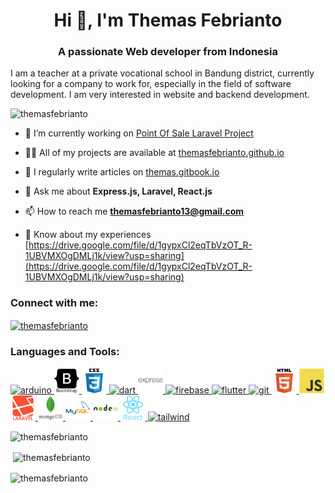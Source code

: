 <h1 align="center">Hi 👋, I'm Themas Febrianto</h1>
<h3 align="center">A passionate Web developer from Indonesia</h3>

<p>I am a teacher at a private vocational school in Bandung district, currently looking for a company to work for, especially in the field of software development. I am very interested in website and backend development.</p>

<p align="left"> <img src="https://komarev.com/ghpvc/?username=themasfebrianto&label=Profile%20views&color=0e75b6&style=flat" alt="themasfebrianto" /> </p>

- 🔭 I’m currently working on [Point Of Sale Laravel Project](https://github.com/themasfebrianto/Laravel-Jetstram-kasir.git)

- 👨‍💻 All of my projects are available at [themasfebrianto.github.io](themasfebrianto.github.io)

- 📝 I regularly write articles on [themas.gitbook.io](themas.gitbook.io)

- 💬 Ask me about **Express.js, Laravel, React.js**

- 📫 How to reach me **themasfebrianto13@gmail.com**

- 📄 Know about my experiences [https://drive.google.com/file/d/1gypxCl2eqTbVzOT_R-1UBVMXOgDMLj1k/view?usp=sharing](https://drive.google.com/file/d/1gypxCl2eqTbVzOT_R-1UBVMXOgDMLj1k/view?usp=sharing)

<h3 align="left">Connect with me:</h3>
<p align="left">
<a href="https://linkedin.com/in/themasfebrianto" target="blank"><img align="center" src="https://raw.githubusercontent.com/rahuldkjain/github-profile-readme-generator/master/src/images/icons/Social/linked-in-alt.svg" alt="themasfebrianto" height="30" width="40" /></a>
</p>

<h3 align="left">Languages and Tools:</h3>
<p align="left"> <a href="https://www.arduino.cc/" target="_blank" rel="noreferrer"> <img src="https://cdn.worldvectorlogo.com/logos/arduino-1.svg" alt="arduino" width="40" height="40"/> </a> <a href="https://getbootstrap.com" target="_blank" rel="noreferrer"> <img src="https://raw.githubusercontent.com/devicons/devicon/master/icons/bootstrap/bootstrap-plain-wordmark.svg" alt="bootstrap" width="40" height="40"/> </a> <a href="https://www.w3schools.com/css/" target="_blank" rel="noreferrer"> <img src="https://raw.githubusercontent.com/devicons/devicon/master/icons/css3/css3-original-wordmark.svg" alt="css3" width="40" height="40"/> </a> <a href="https://dart.dev" target="_blank" rel="noreferrer"> <img src="https://www.vectorlogo.zone/logos/dartlang/dartlang-icon.svg" alt="dart" width="40" height="40"/> </a> <a href="https://expressjs.com" target="_blank" rel="noreferrer"> <img src="https://raw.githubusercontent.com/devicons/devicon/master/icons/express/express-original-wordmark.svg" alt="express" width="40" height="40"/> </a> <a href="https://firebase.google.com/" target="_blank" rel="noreferrer"> <img src="https://www.vectorlogo.zone/logos/firebase/firebase-icon.svg" alt="firebase" width="40" height="40"/> </a> <a href="https://flutter.dev" target="_blank" rel="noreferrer"> <img src="https://www.vectorlogo.zone/logos/flutterio/flutterio-icon.svg" alt="flutter" width="40" height="40"/> </a> <a href="https://git-scm.com/" target="_blank" rel="noreferrer"> <img src="https://www.vectorlogo.zone/logos/git-scm/git-scm-icon.svg" alt="git" width="40" height="40"/> </a> <a href="https://www.w3.org/html/" target="_blank" rel="noreferrer"> <img src="https://raw.githubusercontent.com/devicons/devicon/master/icons/html5/html5-original-wordmark.svg" alt="html5" width="40" height="40"/> </a> <a href="https://developer.mozilla.org/en-US/docs/Web/JavaScript" target="_blank" rel="noreferrer"> <img src="https://raw.githubusercontent.com/devicons/devicon/master/icons/javascript/javascript-original.svg" alt="javascript" width="40" height="40"/> </a> <a href="https://laravel.com/" target="_blank" rel="noreferrer"> <img src="https://raw.githubusercontent.com/devicons/devicon/master/icons/laravel/laravel-plain-wordmark.svg" alt="laravel" width="40" height="40"/> </a> <a href="https://www.mongodb.com/" target="_blank" rel="noreferrer"> <img src="https://raw.githubusercontent.com/devicons/devicon/master/icons/mongodb/mongodb-original-wordmark.svg" alt="mongodb" width="40" height="40"/> </a> <a href="https://www.mysql.com/" target="_blank" rel="noreferrer"> <img src="https://raw.githubusercontent.com/devicons/devicon/master/icons/mysql/mysql-original-wordmark.svg" alt="mysql" width="40" height="40"/> </a> <a href="https://nodejs.org" target="_blank" rel="noreferrer"> <img src="https://raw.githubusercontent.com/devicons/devicon/master/icons/nodejs/nodejs-original-wordmark.svg" alt="nodejs" width="40" height="40"/> </a> <a href="https://reactjs.org/" target="_blank" rel="noreferrer"> <img src="https://raw.githubusercontent.com/devicons/devicon/master/icons/react/react-original-wordmark.svg" alt="react" width="40" height="40"/> </a> <a href="https://tailwindcss.com/" target="_blank" rel="noreferrer"> <img src="https://www.vectorlogo.zone/logos/tailwindcss/tailwindcss-icon.svg" alt="tailwind" width="40" height="40"/> </a> </p>

<p><img align="center" src="https://github-readme-stats.vercel.app/api/top-langs?username=themasfebrianto&show_icons=true&locale=en&layout=compact" alt="themasfebrianto" /></p>

<p>&nbsp;<img align="center" src="https://github-readme-stats.vercel.app/api?username=themasfebrianto&show_icons=true&locale=en" alt="themasfebrianto" /></p>

<p><img align="center" src="https://github-readme-streak-stats.herokuapp.com/?user=themasfebrianto&" alt="themasfebrianto" /></p>

